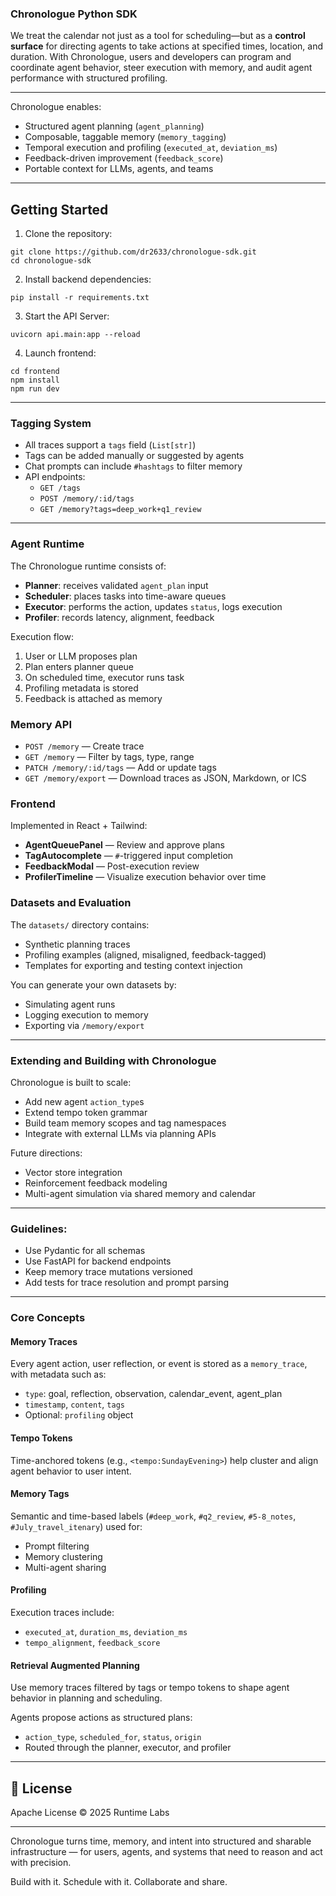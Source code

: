 ### Chronologue Python SDK 


We treat the calendar not just as a tool for scheduling—but as a **control surface** for directing agents to take actions at specified times, location, and duration. With Chronologue, users and developers can program and coordinate agent behavior, steer execution with memory, and audit agent performance with structured profiling.

---

Chronologue enables: 

- Structured agent planning (`agent_planning`)
- Composable, taggable memory (`memory_tagging`)
- Temporal execution and profiling (`executed_at`, `deviation_ms`)
- Feedback-driven improvement (`feedback_score`)
- Portable context for LLMs, agents, and teams

---

## Getting Started 

1. Clone the repository: 

```
git clone https://github.com/dr2633/chronologue-sdk.git
cd chronologue-sdk
```


2. Install backend dependencies:

```
pip install -r requirements.txt
```

3. Start the API Server: 

```
uvicorn api.main:app --reload
```

4. Launch frontend: 

```
cd frontend
npm install 
npm run dev
```

---

### Tagging System 


- All traces support a `tags` field (`List[str]`)
- Tags can be added manually or suggested by agents
- Chat prompts can include `#hashtags` to filter memory
- API endpoints:
  - `GET /tags`
  - `POST /memory/:id/tags`
  - `GET /memory?tags=deep_work+q1_review`

--- 

### Agent Runtime 

The Chronologue runtime consists of: 

- **Planner**: receives validated `agent_plan` input
- **Scheduler**: places tasks into time-aware queues
- **Executor**: performs the action, updates `status`, logs execution
- **Profiler**: records latency, alignment, feedback

Execution flow:

1. User or LLM proposes plan
2. Plan enters planner queue
3. On scheduled time, executor runs task
4. Profiling metadata is stored
5. Feedback is attached as memory

### Memory API 

- `POST /memory` — Create trace
- `GET /memory` — Filter by tags, type, range
- `PATCH /memory/:id/tags` — Add or update tags
- `GET /memory/export` — Download traces as JSON, Markdown, or ICS

### Frontend 


Implemented in React + Tailwind:

- **AgentQueuePanel** — Review and approve plans
- **TagAutocomplete** — `#`-triggered input completion
- **FeedbackModal** — Post-execution review
- **ProfilerTimeline** — Visualize execution behavior over time


### Datasets and Evaluation 

The `datasets/` directory contains:
- Synthetic planning traces
- Profiling examples (aligned, misaligned, feedback-tagged)
- Templates for exporting and testing context injection

You can generate your own datasets by:
- Simulating agent runs
- Logging execution to memory
- Exporting via `/memory/export`

--- 

### Extending and Building with Chronologue 

Chronologue is built to scale:

- Add new agent `action_type`s
- Extend tempo token grammar
- Build team memory scopes and tag namespaces
- Integrate with external LLMs via planning APIs

Future directions:
- Vector store integration
- Reinforcement feedback modeling
- Multi-agent simulation via shared memory and calendar

--- 

### Guidelines:
- Use Pydantic for all schemas
- Use FastAPI for backend endpoints
- Keep memory trace mutations versioned
- Add tests for trace resolution and prompt parsing

---


### Core Concepts 


#### Memory Traces 

Every agent action, user reflection, or event is stored as a `memory_trace`, with metadata such as:
- `type`: goal, reflection, observation, calendar_event, agent_plan
- `timestamp`, `content`, `tags`
- Optional: `profiling` object

#### Tempo Tokens

Time-anchored tokens (e.g., `<tempo:SundayEvening>`) help cluster and align agent behavior to user intent.

#### Memory Tags

Semantic and time-based labels (`#deep_work`, `#q2_review`, `#5-8_notes`, `#July_travel_itenary`) used for:

- Prompt filtering
- Memory clustering
- Multi-agent sharing

#### Profiling 

Execution traces include:
- `executed_at`, `duration_ms`, `deviation_ms`
- `tempo_alignment`, `feedback_score`

#### Retrieval Augmented Planning 

Use memory traces filtered by tags or tempo tokens to shape agent behavior in planning and scheduling.

Agents propose actions as structured plans:
- `action_type`, `scheduled_for`, `status`, `origin`
- Routed through the planner, executor, and profiler

---

## 📄 License

Apache License © 2025 Runtime Labs

---

Chronologue turns time, memory, and intent into structured and sharable infrastructure — for users, agents, and systems that need to reason and act with precision. 

Build with it. Schedule with it. Collaborate and share. 
